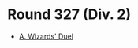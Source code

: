 # Round 327 (Div. 2)

* [A. Wizards' Duel][]

[A. Wizards' Duel]: http://codeforces.com/contest/591/problem/A
